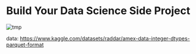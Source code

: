 # Build Your Data Science Side Project

![tmp](https://user-images.githubusercontent.com/77211520/214369609-0b1c2e09-f8fe-4582-8fa0-fa79130f7303.png)

data: https://www.kaggle.com/datasets/raddar/amex-data-integer-dtypes-parquet-format
